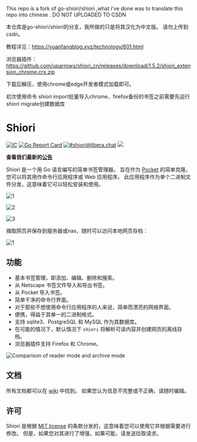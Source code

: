 This repo is a fork of go-shiori/shiori ,what i've done was to translate this repo into chinese .
DO NOT UPLOADED TO CSDN

本仓库是go-shiori/shiori的分支，我所做的只是将其汉化为中文版。
请勿上传到csdn。

教程详见：https://yuanfangblog.xyz/technology/601.html

浏览器插件：https://github.com/uparrows/shiori_cn/releases/download/1.5.2/shiori_extension_chrome.crx.zip

下载后解压，使用chrome或edge开发者模式加载即可。

初次使用命令 shiori import批量导入chrome、firefox备份的书签之前需要先运行shiori migrate创建数据库


# Shiori

[![IC](https://github.com/uparrows/shiori_cn/actions/workflows/docker-image.yml/badge.svg?branch=main)](https://github.com/uparrows/shiori_cn/actions/workflows/docker-image.yml)
[![Go Report Card](https://goreportcard.com/badge/github.com/go-shiori/shiori)](https://goreportcard.com/report/github.com/go-shiori/shiori)
[![#shiori@libera.chat](https://img.shields.io/badge/irc-%23shiori-orange)](https://web.libera.chat/#shiori)
[<img src="https://img.shields.io/docker/pulls/dezhao/shiori_cn.svg">](https://hub.docker.com/r/dezhao/shiori_cn)

**查看我们最新的[公告](https://github.com/go-shiori/shiori/discussions/categories/announcements)**

Shiori 是一个用 Go 语言编写的简单书签管理器。 旨在作为 [Pocket][pocket] 的简单克隆。 您可以将其用作命令行应用程序或 Web 应用程序。 此应用程序作为单个二进制文件分发，这意味着它可以轻松安装和使用。

![1](https://user-images.githubusercontent.com/38988286/169091978-da3b42d4-283d-4ae0-87ca-025910e90144.jpg)


![2](https://user-images.githubusercontent.com/38988286/169091998-1bbc7c19-7795-42e3-b5bd-90813b782dd8.jpg)

![3](https://user-images.githubusercontent.com/38988286/169092022-62ad0e3a-4c6d-46ad-92ee-799fc6e5b5d7.jpg)

摘取网页并保存到服务器或nas，随时可以访问本地网页存档：


![1](https://user-images.githubusercontent.com/38988286/169100846-d182bfef-a3a6-4f13-b412-d86c5a144261.png)



## 功能

- 基本书签管理，即添加、编辑、删除和搜索。
- 从 Netscape 书签文件导入和导出书签。
- 从 Pocket 导入书签。
- 简单干净的命令行界面。
- 对于那些不想使用命令行应用程序的人来说，简单而漂亮的网络界面。
- 便携，得益于其单一的二进制格式。
- 支持 sqlite3、PostgreSQL 和 MySQL 作为其数据库。
- 在可能的情况下，默认情况下 `shiori` 将解析可读内容并创建网页的离线存档。
- 浏览器插件支持 Firefox 和 Chrome。

![Comparison of reader mode and archive mode][mode-comparison]

## 文档

所有文档都可以在 [wiki][wiki] 中找到。 如果您认为信息不完整或不正确，请随时编辑。

## 许可

Shiori 是根据 [MIT license][mit] 的条款分发的，这意味着您可以使用它并根据需要进行修改。 但是，如果您对其进行了增强，如果可能，请发送拉取请求。

[wiki]: https://github.com/go-shiori/shiori/wiki
[mit]: https://choosealicense.com/licenses/mit/
[web-extension]: https://github.com/go-shiori/shiori-web-ext
[screenshot]: https://raw.githubusercontent.com/go-shiori/shiori/master/docs/readme/cover.png
[mode-comparison]: https://raw.githubusercontent.com/go-shiori/shiori/master/docs/readme/comparison.png
[pocket]: https://getpocket.com/
[256]: https://github.com/go-shiori/shiori/issues/256
